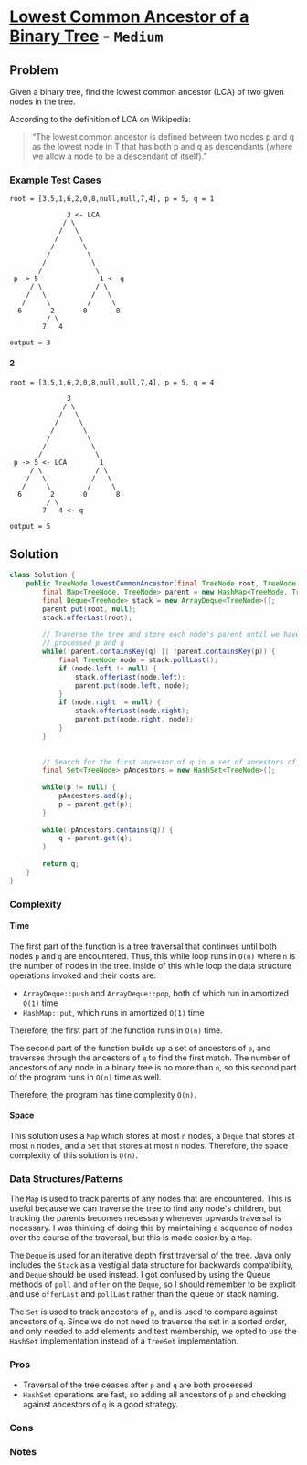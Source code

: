 # [Lowest Common Ancestor of a Binary Tree](https://leetcode.com/problems/lowest-common-ancestor-of-a-binary-tree/) - `Medium`

## Problem

Given a binary tree, find the lowest common ancestor (LCA) of two given nodes in the tree.

According to the definition of LCA on Wikipedia:
> “The lowest common ancestor is defined between two nodes p and q as the lowest node in T that has both p and q as descendants (where we allow a node to be a descendant of itself).”

### Example Test Cases

```
root = [3,5,1,6,2,0,8,null,null,7,4], p = 5, q = 1

              3 <- LCA
             / \
            /   \
           /     \
          /       \
         /         \
        /           \
       /             \
 p -> 5               1 <- q
     / \             / \
    /   \           /   \
   /     \         /     \
  6       2       0       8
         / \ 
        7   4

output = 3
```

#### 2

```
root = [3,5,1,6,2,0,8,null,null,7,4], p = 5, q = 4

              3
             / \
            /   \
           /     \
          /       \
         /         \
        /           \
       /             \
 p -> 5 <- LCA        1
     / \             / \
    /   \           /   \
   /     \         /     \
  6       2       0       8
         / \ 
        7   4 <- q

output = 5
```

## Solution

```java
class Solution {
    public TreeNode lowestCommonAncestor(final TreeNode root, TreeNode p, TreeNode q) {        
        final Map<TreeNode, TreeNode> parent = new HashMap<TreeNode, TreeNode>();
        final Deque<TreeNode> stack = new ArrayDeque<TreeNode>();
        parent.put(root, null);
        stack.offerLast(root);
        
        // Traverse the tree and store each node's parent until we have
        // processed p and q
        while(!parent.containsKey(q) || !parent.containsKey(p)) {
            final TreeNode node = stack.pollLast();
            if (node.left != null) {
                stack.offerLast(node.left);
                parent.put(node.left, node);
            }
            if (node.right != null) {
                stack.offerLast(node.right);
                parent.put(node.right, node);
            }
        }
        
        
        // Search for the first ancestor of q in a set of ancestors of p
        final Set<TreeNode> pAncestors = new HashSet<TreeNode>();
        
        while(p != null) {
            pAncestors.add(p);
            p = parent.get(p);
        }
        
        while(!pAncestors.contains(q)) {
            q = parent.get(q);
        }
        
        return q;
    }
}
```

### Complexity

#### Time

The first part of the function is a tree traversal that continues until both nodes `p` and `q` are encountered. Thus, this while loop runs in `O(n)` where `n` is the number of nodes in the tree. Inside of this while loop the data structure operations invoked and their costs are:

- `ArrayDeque::push` and `ArrayDeque::pop`, both of which run in amortized `O(1)` time
- `HashMap::put`, which runs in amortized `O(1)` time

Therefore, the first part of the function runs in `O(n)` time.

The second part of the function builds up a set of ancestors of `p`, and traverses through the ancestors of `q` to find the first match. The number of ancestors of any node in a binary tree is no more than `n`, so this second part of the program runs in `O(n)` time as well.

Therefore, the program has time complexity `O(n)`.

#### Space

This solution uses a `Map` which stores at most `n` nodes, a `Deque` that stores at most `n` nodes, and a `Set` that stores at most `n` nodes. Therefore, the space complexity of this solution is `O(n)`.

### Data Structures/Patterns

The `Map` is used to track parents of any nodes that are encountered. This is useful because we can traverse the tree to find any node's children, but tracking the parents becomes necessary whenever upwards traversal is necessary. I was thinking of doing this by maintaining a sequence of nodes over the course of the traversal, but this is made easier by a `Map`.

The `Deque` is used for an iterative depth first traversal of the tree. Java only includes the `Stack` as a vestigial data structure for backwards compatibility, and `Deque` should be used instead. I got confused by using the Queue methods of `poll` and `offer` on the `Deque`, so I should remember to be explicit and use `offerLast` and `pollLast` rather than the queue or stack naming.

The `Set` is used to track ancestors of `p`, and is used to compare against ancestors of `q`. Since we do not need to traverse the set in a sorted order, and only needed to add elements and test membership, we opted to use the `HashSet` implementation instead of a `TreeSet` implementation.

### Pros

- Traversal of the tree ceases after `p` and `q` are both processed
- `HashSet` operations are fast, so adding all ancestors of `p` and checking against ancestors of `q` is a good strategy.

### Cons

### Notes
